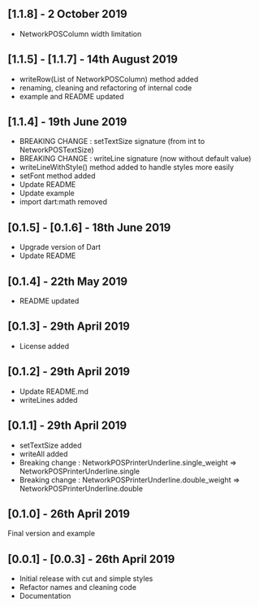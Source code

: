 ## [1.1.8] - 2 October 2019

* NetworkPOSColumn width limitation

## [1.1.5] - [1.1.7] - 14th August 2019

* writeRow(List of NetworkPOSColumn) method added
* renaming, cleaning and refactoring of internal code
* example and README updated

## [1.1.4] - 19th June 2019

* BREAKING CHANGE : setTextSize signature (from int to NetworkPOSTextSize)
* BREAKING CHANGE : writeLine signature (now without default value)
* writeLineWithStyle() method added to handle styles more easily
* setFont method added
* Update README
* Update example
* import dart:math removed

## [0.1.5] - [0.1.6] - 18th June 2019

* Upgrade version of Dart
* Update README

## [0.1.4] - 22th May 2019

* README updated

## [0.1.3] - 29th April 2019

* License added

## [0.1.2] - 29th April 2019

* Update README.md
* writeLines added

## [0.1.1] - 29th April 2019

* setTextSize added
* writeAll added
* Breaking change : NetworkPOSPrinterUnderline.single_weight => NetworkPOSPrinterUnderline.single
* Breaking change : NetworkPOSPrinterUnderline.double_weight => NetworkPOSPrinterUnderline.double

## [0.1.0] - 26th April 2019

Final version and example

## [0.0.1] - [0.0.3] - 26th April 2019

* Initial release with cut and simple styles
* Refactor names and cleaning code
* Documentation
